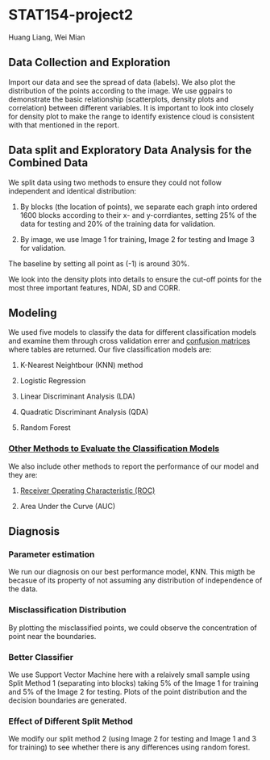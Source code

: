 # STAT154-project2
Huang Liang, Wei Mian

## Data Collection and Exploration 
Import our data and see the spread of data (labels). We also plot the distribution of the points according to the image.
We use ggpairs to demonstrate the basic relationship (scatterplots, density plots and correlation) between different variables. It is important to look into closely for density plot to make the range to identify existence cloud is consistent with that mentioned in the report.

## Data split and Exploratory Data Analysis for the Combined Data
We split data using two methods to ensure they could not follow independent and identical distribution: 

1. By blocks (the location of points), we separate each graph into ordered 1600 blocks according to their x- and y-corrdiantes, setting 25% of the data for testing and 20% of the training data for validation. 

2. By image, we use Image 1 for training, Image 2 for testing and Image 3 for validation.

The baseline by setting all point as (-1) is around 30%.

We look into the density plots into details to ensure the cut-off points for the most three important features, NDAI, SD and CORR.

## Modeling
We used five models to classify the data for different classification models and examine them through cross validation errer and [confusion matrices](https://en.wikipedia.org/wiki/Confusion_matrix) where tables are returned. Our five classification models are:

1. K-Nearest Neightbour (KNN) method

2. Logistic Regression

3. Linear Discriminant Analysis (LDA)

4. Quadratic Discriminant Analysis (QDA)

5. Random Forest

### [Other Methods to Evaluate the Classification Models](https://www.ritchieng.com/machine-learning-evaluate-classification-model/)
We also include other methods to report the performance of our model and they are:

1. [Receiver Operating Characteristic (ROC)](https://en.wikipedia.org/wiki/Receiver_operating_characteristic)
 
2. Area Under the Curve (AUC)

## Diagnosis
### Parameter estimation
We run our diagnosis on our best performance model, KNN. This migth be becasue of its property of not assuming any distribution of independence of the data.

### Misclassification Distribution
By plotting the misclassified points, we could observe the concentration of point near the boundaries.

### Better Classifier
We use Support Vector Machine here with a relaively small sample using Split Method 1 (separating into blocks) taking 5% of the Image 1 for training and 5% of the Image 2 for testing. Plots of the point distribution and the decision boundaries are generated.

### Effect of Different Split Method
We modify our split method 2 (using Image 2 for testing and Image 1 and 3 for training) to see whether there is any differences using random forest.

